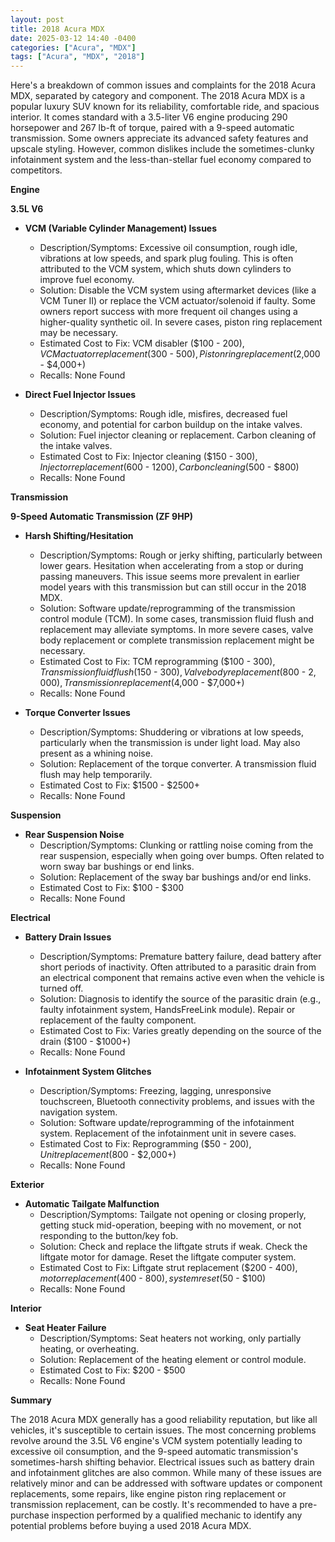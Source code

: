 ```yaml
---
layout: post
title: 2018 Acura MDX
date: 2025-03-12 14:40 -0400
categories: ["Acura", "MDX"]
tags: ["Acura", "MDX", "2018"]
---
```

Here's a breakdown of common issues and complaints for the 2018 Acura MDX, separated by category and component. The 2018 Acura MDX is a popular luxury SUV known for its reliability, comfortable ride, and spacious interior. It comes standard with a 3.5-liter V6 engine producing 290 horsepower and 267 lb-ft of torque, paired with a 9-speed automatic transmission. Some owners appreciate its advanced safety features and upscale styling. However, common dislikes include the sometimes-clunky infotainment system and the less-than-stellar fuel economy compared to competitors.

**Engine**

**3.5L V6**

*   **VCM (Variable Cylinder Management) Issues**
    *   Description/Symptoms: Excessive oil consumption, rough idle, vibrations at low speeds, and spark plug fouling. This is often attributed to the VCM system, which shuts down cylinders to improve fuel economy.
    *   Solution: Disable the VCM system using aftermarket devices (like a VCM Tuner II) or replace the VCM actuator/solenoid if faulty. Some owners report success with more frequent oil changes using a higher-quality synthetic oil. In severe cases, piston ring replacement may be necessary.
    *   Estimated Cost to Fix: VCM disabler ($100 - $200), VCM actuator replacement ($300 - $500), Piston ring replacement ($2,000 - $4,000+)
    *   Recalls: None Found

*   **Direct Fuel Injector Issues**
    *   Description/Symptoms: Rough idle, misfires, decreased fuel economy, and potential for carbon buildup on the intake valves.
    *   Solution: Fuel injector cleaning or replacement. Carbon cleaning of the intake valves.
    *   Estimated Cost to Fix: Injector cleaning ($150 - $300), Injector replacement ($600 - $1200), Carbon cleaning ($500 - $800)
    *   Recalls: None Found

**Transmission**

**9-Speed Automatic Transmission (ZF 9HP)**

*   **Harsh Shifting/Hesitation**
    *   Description/Symptoms: Rough or jerky shifting, particularly between lower gears. Hesitation when accelerating from a stop or during passing maneuvers. This issue seems more prevalent in earlier model years with this transmission but can still occur in the 2018 MDX.
    *   Solution: Software update/reprogramming of the transmission control module (TCM). In some cases, transmission fluid flush and replacement may alleviate symptoms. In more severe cases, valve body replacement or complete transmission replacement might be necessary.
    *   Estimated Cost to Fix: TCM reprogramming ($100 - $300), Transmission fluid flush ($150 - $300), Valve body replacement ($800 - $2,000), Transmission replacement ($4,000 - $7,000+)
    *   Recalls: None Found

*   **Torque Converter Issues**
    * Description/Symptoms: Shuddering or vibrations at low speeds, particularly when the transmission is under light load. May also present as a whining noise.
    * Solution: Replacement of the torque converter. A transmission fluid flush may help temporarily.
    * Estimated Cost to Fix: $1500 - $2500+
    * Recalls: None Found

**Suspension**

*   **Rear Suspension Noise**
    *   Description/Symptoms: Clunking or rattling noise coming from the rear suspension, especially when going over bumps. Often related to worn sway bar bushings or end links.
    *   Solution: Replacement of the sway bar bushings and/or end links.
    *   Estimated Cost to Fix: $100 - $300
    *   Recalls: None Found

**Electrical**

*   **Battery Drain Issues**
    *   Description/Symptoms: Premature battery failure, dead battery after short periods of inactivity. Often attributed to a parasitic drain from an electrical component that remains active even when the vehicle is turned off.
    *   Solution: Diagnosis to identify the source of the parasitic drain (e.g., faulty infotainment system, HandsFreeLink module). Repair or replacement of the faulty component.
    *   Estimated Cost to Fix: Varies greatly depending on the source of the drain ($100 - $1000+)
    *   Recalls: None Found

*   **Infotainment System Glitches**
    *   Description/Symptoms: Freezing, lagging, unresponsive touchscreen, Bluetooth connectivity problems, and issues with the navigation system.
    *   Solution: Software update/reprogramming of the infotainment system. Replacement of the infotainment unit in severe cases.
    *   Estimated Cost to Fix: Reprogramming ($50 - $200), Unit replacement ($800 - $2,000+)
    *   Recalls: None Found

**Exterior**

*   **Automatic Tailgate Malfunction**
    *   Description/Symptoms: Tailgate not opening or closing properly, getting stuck mid-operation, beeping with no movement, or not responding to the button/key fob.
    *   Solution: Check and replace the liftgate struts if weak. Check the liftgate motor for damage. Reset the liftgate computer system.
    *   Estimated Cost to Fix: Liftgate strut replacement ($200 - $400), motor replacement ($400 - $800), system reset ($50 - $100)
    *   Recalls: None Found

**Interior**

*   **Seat Heater Failure**
    *   Description/Symptoms: Seat heaters not working, only partially heating, or overheating.
    *   Solution: Replacement of the heating element or control module.
    *   Estimated Cost to Fix: $200 - $500
    *   Recalls: None Found

**Summary**

The 2018 Acura MDX generally has a good reliability reputation, but like all vehicles, it's susceptible to certain issues. The most concerning problems revolve around the 3.5L V6 engine's VCM system potentially leading to excessive oil consumption, and the 9-speed automatic transmission's sometimes-harsh shifting behavior. Electrical issues such as battery drain and infotainment glitches are also common. While many of these issues are relatively minor and can be addressed with software updates or component replacements, some repairs, like engine piston ring replacement or transmission replacement, can be costly. It's recommended to have a pre-purchase inspection performed by a qualified mechanic to identify any potential problems before buying a used 2018 Acura MDX.

